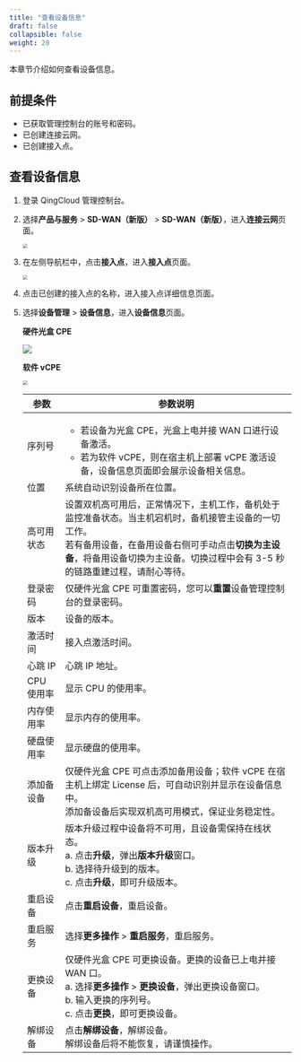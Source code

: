 ```yaml
---
title: "查看设备信息"
draft: false
collapsible: false
weight: 20
---
```


本章节介绍如何查看设备信息。

## 前提条件

- 已获取管理控制台的账号和密码。
- 已创建连接云网。
- 已创建接入点。

## 查看设备信息

1. 登录 QingCloud 管理控制台。

2. 选择**产品与服务** > **SD-WAN（新版）** > **SD-WAN（新版）**，进入**连接云网**页面。

   <img src="../../../../_images/qs_cloud_network.png" style="zoom:50%;" />

3. 在左侧导航栏中，点击**接入点**，进入**接入点**页面。

   <img src="../../../../_images/qs_light_access.png" style="zoom:50%;" />

4. 点击已创建的接入点的名称，进入接入点详细信息页面。

5. 选择**设备管理** > **设备信息**，进入**设备信息**页面。

   **硬件光盒 CPE**
   
   ![](../../../../_images/um_equip_info.png)
   
   **软件 vCPE**
   
   <img src="/sd-wan/sdwan_new/_images/um_equip_vcpe_info.png" style="zoom:50%;" />
   
   | 参数       | 参数说明                                                     |
   | ---------- | ------------------------------------------------------------ |
   | 序列号     | <ul><li>若设备为光盒 CPE，光盒上电并接 WAN 口进行设备激活。</li><li>若为软件 vCPE，则在宿主机上部署 vCPE 激活设备，设备信息页面即会展示设备相关信息。</li></ul> |
   | 位置       | 系统自动识别设备所在位置。                                   |
   | 高可用状态 | 设置双机高可用后，正常情况下，主机工作，备机处于监控准备状态。当主机宕机时，备机接管主设备的一切工作。<br />若有备用设备，在备用设备右侧可手动点击**切换为主设备**，将备用设备切换为主设备。切换过程中会有 3-5 秒的链路重建过程，请耐心等待。 |
   | 登录密码   | 仅硬件光盒 CPE 可重置密码，您可以**重置**设备管理控制台的登录密码。 |
   | 版本       | 设备的版本。                                                 |
   | 激活时间   | 接入点激活时间。                                             |
   | 心跳 IP    | 心跳 IP 地址。                                               |
   | CPU 使用率 | 显示 CPU 的使用率。                                          |
   | 内存使用率 | 显示内存的使用率。                                           |
   | 硬盘使用率 | 显示硬盘的使用率。                                           |
   | 添加备设备 | 仅硬件光盒 CPE 可点击添加备用设备；软件 vCPE 在宿主机上绑定 License 后，可自动识别并显示在设备信息中。<br />添加备设备后实现双机高可用模式，保证业务稳定性。 |
   | 版本升级   | 版本升级过程中设备将不可用，且设备需保持在线状态。<br />a. 点击**升级**，弹出**版本升级**窗口。<br />b. 选择待升级到的版本。<br />c. 点击**升级**，即可升级版本。 |
   | 重启设备   | 点击**重启设备**，重启设备。                                 |
   | 重启服务   | 选择**更多操作** > **重启服务**，重启服务。                  |
   | 更换设备   | 仅硬件光盒 CPE 可更换设备。更换的设备已上电并接 WAN 口。<br />a. 选择**更多操作** > **更换设备**，弹出更换设备窗口。<br />b. 输入更换的序列号。<br />c. 点击**更换**，即可更换设备。 |
   | 解绑设备   | 点击**解绑设备**，解绑设备。<br />解绑设备后将不能恢复，请谨慎操作。 |



